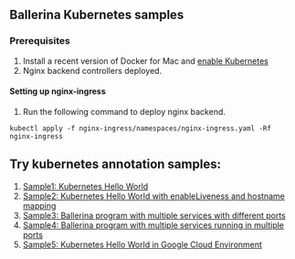 ## Ballerina Kubernetes samples


### Prerequisites
 1. Install a recent version of Docker for Mac and [enable Kubernetes](https://docs.docker.com/docker-for-mac/#kubernetes)
 2. Nginx backend controllers deployed.

#### Setting up nginx-ingress

1. Run the following command to deploy nginx backend.

```
kubectl apply -f nginx-ingress/namespaces/nginx-ingress.yaml -Rf nginx-ingress
```

## Try kubernetes annotation samples:

1. [Sample1: Kubernetes Hello World](sample1/)
1. [Sample2: Kubernetes Hello World with enableLiveness and hostname mapping](sample2/)
1. [Sample3: Ballerina program with multiple services with different ports](sample3/)
1. [Sample4: Ballerina program with multiple services running in multiple ports](sample4/)
1. [Sample5: Kubernetes Hello World in Google Cloud Environment](sample5/)
